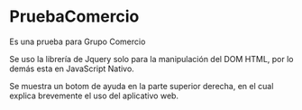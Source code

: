 # PruebaComercio
Es una prueba para Grupo Comercio

Se uso la librería de Jquery solo para la manipulación del DOM HTML, por lo demás esta en JavaScript Nativo.

Se muestra un botom de ayuda en la parte superior derecha, en el cual explica brevemente el uso del aplicativo web.
